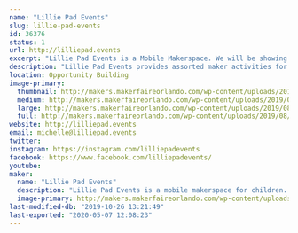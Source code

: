```yaml
---
name: "Lillie Pad Events"
slug: lillie-pad-events
id: 36376
status: 1
url: http://lilliepad.events
excerpt: "Lillie Pad Events is a Mobile Makerspace. We will be showing examples of available activities that can be booked for events.  We will be selling straw connector kits."
description: "Lillie Pad Events provides assorted maker activities for schools, organizations and special events. Our services strive to encourage experiential learning and inspiration for Makers of all ages.  Lillie Pad Events provides teacher-led activities with lessons centered around a S.T.E.A.M. curriculum by a Florida certified teacher."
location: Opportunity Building
image-primary:
  thumbnail: http://makers.makerfaireorlando.com/wp-content/uploads/2019/08/Vista-Print-Front-1-150x150.jpg
  medium: http://makers.makerfaireorlando.com/wp-content/uploads/2019/08/Vista-Print-Front-1.jpg
  large: http://makers.makerfaireorlando.com/wp-content/uploads/2019/08/Vista-Print-Front-1.jpg
  full: http://makers.makerfaireorlando.com/wp-content/uploads/2019/08/Vista-Print-Front-1.jpg
website: http://lilliepad.events
email: michelle@lilliepad.events
twitter: 
instagram: https://instagram.com/lilliepadevents
facebook: https://www.facebook.com/lilliepadevents/
youtube: 
maker:
  name: "Lillie Pad Events"
  description: "Lillie Pad Events is a mobile makerspace for children.  Lillie Pad Events brings the maker activities to schools, parties and many other events."
  image-primary: http://makers.makerfaireorlando.com/wp-content/uploads/2019/08/Vista-Print-Front.jpg
last-modified-db: "2019-10-26 13:21:49"
last-exported: "2020-05-07 12:08:23"
---
```


